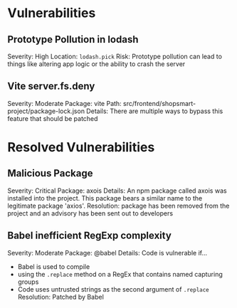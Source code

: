 # Vulnerabilities

## Prototype Pollution in Iodash
Severity: High
Location: ```lodash.pick```
Risk: Prototype pollution can lead to things like altering app logic or the ability to crash the server

## Vite server.fs.deny
Severity: Moderate
Package: vite
Path: src/frontend/shopsmart-project/package-lock.json
Details: There are multiple ways to bypass this feature that should be patched

# Resolved Vulnerabilities

## Malicious Package
Severity: Critical
Package: axois
Details: An npm package called axois was installed into the project. This package bears a similar name to the legitimate package 'axios'.
Resolution: package has been removed from the project and an advisory has been sent out to developers

## Babel inefficient RegExp complexity
Severity: Moderate
Package: @babel
Details: Code is vulnerable if...
- Babel is used to compile
- using the ```.replace``` method on a RegEx that contains named capturing groups
- Code uses untrusted strings as the second argument of ```.replace```
Resolution: Patched by Babel
